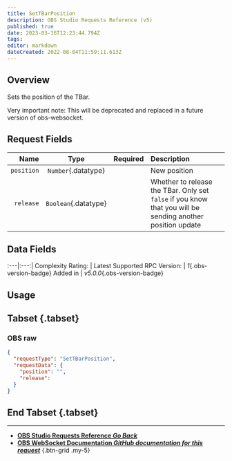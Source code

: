 ```yaml
---
title: SetTBarPosition
description: OBS Studio Requests Reference (v5)
published: true
date: 2023-03-16T12:23:44.794Z
tags: 
editor: markdown
dateCreated: 2022-08-04T11:59:11.613Z
---
```


## Overview
Sets the position of the TBar.

Very important note: This will be deprecated and replaced in a future version of obs-websocket.

## Request Fields
Name | Type | Required| Description |
----:|:----:|:-------:|:------------|
`position` | `Number`{.datatype} | <i class="mdi mdi-check-bold"></i> | New position | `>= 0.0, <= 1.0`{.datatype}
`release` | `Boolean`{.datatype} | <i class="mdi mdi-close-thick"></i> | Whether to release the TBar. Only set `false` if you know that you will be sending another position update

## Data Fields
:---|:---:|
Complexity Rating: | <span class="stars stars--3"></span>
Latest Supported RPC Version: | *1*{.obs-version-badge}
Added in | *v5.0.0*{.obs-version-badge}

## Usage
## Tabset {.tabset}
### OBS raw
```json
{
  "requestType": "SetTBarPosition",
  "requestData": {
    "position": "",
    "release": 
  }
}
```
## End Tabset {.tabset}

---

- [<i class="mdi mdi-chevron-left"></i>**OBS Studio Requests Reference *Go Back***](/Broadcasters/OBS/Requests)
- [<i class="mdi mdi-github"></i> **OBS WebSocket Documentation *GitHub documentation for this request***](https://github.com/obsproject/obs-websocket/blob/master/docs/generated/protocol.md#settbarposition)
{.btn-grid .my-5}